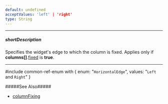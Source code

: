 ```yaml
---
default: undefined
acceptValues: 'left' | 'right'
type: String
---
```

---
##### shortDescription
Specifies the widget's edge to which the column is fixed. Applies only if **columns[]**.[fixed](/api-reference/10%20UI%20Widgets/GridBase/1%20Configuration/columns/fixed.md '{basewidgetpath}/Configuration/columns/#fixed') is **true**.

---
#include common-ref-enum with {
    enum: "`HorizontalEdge`",
    values: "`Left` and `Right`"
}

#####See Also#####
- [columnFixing](/api-reference/10%20UI%20Widgets/GridBase/1%20Configuration/columnFixing '{basewidgetpath}/Configuration/columnFixing/')